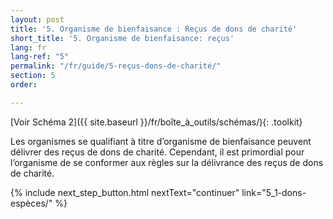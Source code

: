 ```yaml
---
layout: post
title: '5. Organisme de bienfaisance : Reçus de dons de charité'
short_title: '5. Organisme de bienfaisance: reçus'
lang: fr
lang-ref: "5"
permalink: "/fr/guide/5-reçus-dons-de-charité/"
section: 5
order:

---
```

[Voir Schéma 2]({{ site.baseurl }}/fr/boîte_à_outils/schémas/){: .toolkit}

Les organismes se qualifiant à titre d’organisme de bienfaisance peuvent délivrer des reçus de dons de charité. Cependant, il est primordial pour l’organisme de se conformer aux règles sur la délivrance des reçus de dons de charité.

{% include next_step_button.html nextText="continuer" link="5_1-dons-espèces/" %}
